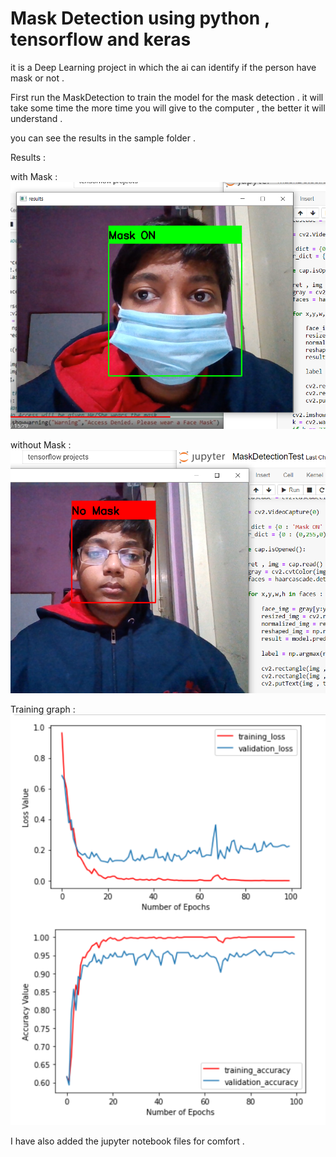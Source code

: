 # Mask Detection using python , tensorflow and keras
it is a Deep Learning project in which the ai can identify if the person have mask or not . 

First run the MaskDetection to train the model for the mask detection . it will take some time 
the more time you will give to the computer , the better it will understand . 

you can see the results in the sample folder . 

Results :

with Mask :
![alt text](https://github.com/akshit6830/Mask-Detection-using-python/blob/main/Samples/mask_on.png?raw=true)

without Mask :
![alt text](https://github.com/akshit6830/Mask-Detection-using-python/blob/main/Samples/no_mask.png?raw=true)

Training graph :
![alt text](https://github.com/akshit6830/Mask-Detection-using-python/blob/main/Samples/mask_training_graph.png?raw=true)

I have also added the jupyter notebook files for comfort . 
